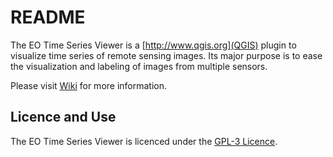 # README #

The EO Time Series Viewer is a [http://www.qgis.org](QGIS) plugin to visualize time series of remote sensing images.
Its major purpose is to ease the visualization and labeling of images from multiple sensors.

Please visit [Wiki](https://bitbucket.org/jakimowb/eo-time-series-viewer) for more information.

## Licence and Use ##

The EO Time Series Viewer is licenced under the [GPL-3 Licence](GPL-3.0.txt).
